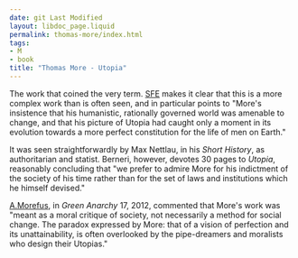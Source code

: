 ```yaml
---
date: git Last Modified
layout: libdoc_page.liquid
permalink: thomas-more/index.html
tags:
- M
- book
title: "Thomas More - Utopia"
---
```


The work that coined the very term. <a href="http://www.sf-encyclopedia.com/entry/more_sir_thomas">SFE</a> makes it  clear that this is a more complex work than is often seen, and in particular  points to "More's insistence that his humanistic, rationally governed world was  amenable to change, and that his picture of Utopia had caught only a moment in  its evolution towards a more perfect constitution for the life of men on Earth."

It was seen straightforwardly by Max Nettlau, in his _Short History_, as authoritarian and  statist. Berneri, however, devotes 30 pages to _Utopia_, reasonably concluding that "we prefer to admire More for his  indictment of the society of his time rather than for the set of laws and  institutions which he himself devised."

<a href="https://greenanarchy.anarchyplanet.org/files/2012/05/greenanarchy17.pdf">A.Morefus</a>, in _Green Anarchy_ 17, 2012, commented that More's work was "meant as a moral critique of society, not necessarily a method for social change. The paradox expressed by More: that of a vision of perfection and its unattainability, is often overlooked by the pipe-dreamers and moralists who design their Utopias."